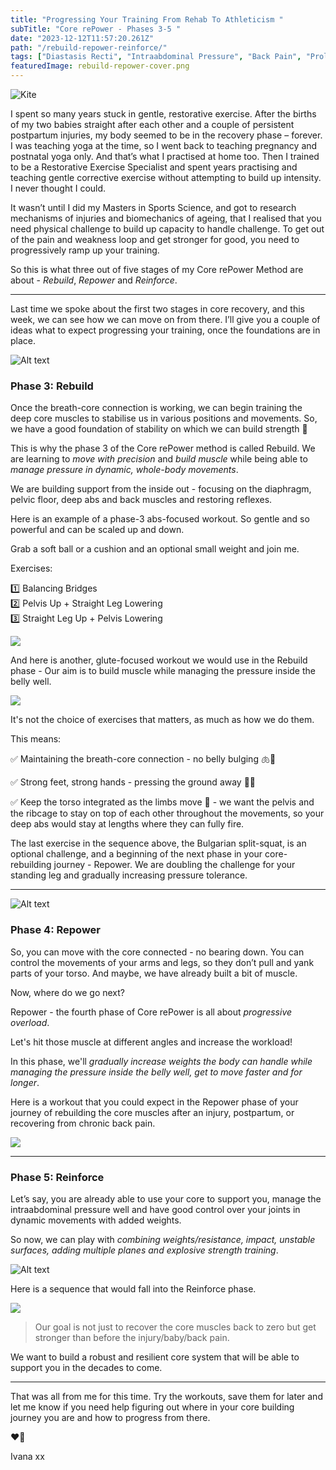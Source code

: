 ```yaml
---
title: "Progressing Your Training From Rehab To Athleticism "
subTitle: "Core rePower - Phases 3-5 "
date: "2023-12-12T11:57:20.261Z"
path: "/rebuild-repower-reinforce/"
tags: ["Diastasis Recti", "Intraabdominal Pressure", "Back Pain", "Prolapse", "Core Rehab", ""]
featuredImage: rebuild-repower-cover.png
---
```


![Kite](rebuild-repower-cover.png)

I spent so many years stuck in gentle, restorative exercise. After the births of my two babies straight after each other and a couple of persistent postpartum injuries, my body seemed to be in the recovery phase – forever. I was teaching yoga at the time, so I went back to teaching pregnancy and postnatal yoga only. And that’s what I practised at home too. Then I trained to be a Restorative Exercise Specialist and spent years practising and teaching gentle corrective exercise without attempting to build up intensity. I never thought I could. 

It wasn’t until I did my Masters in Sports Science, and got to research mechanisms of injuries and biomechanics of ageing, that I realised that you need physical challenge to build up capacity to handle challenge. To get out of the pain and weakness loop and get stronger for good, you need to progressively ramp up your training. 

So this is what three out of five stages of my Core rePower Method are about - *Rebuild*, *Repower* and *Reinforce*. 

* * * 

Last time we spoke about the first two stages in core recovery, and this week, we can see how we can move on from there. I’ll give you a couple of ideas what to expect progressing your training, once the foundations are in place.  

![Alt text](Core-rePower3.png)

### Phase 3: Rebuild

Once the breath-core connection is working, we can begin training the deep core muscles to stabilise us in various positions and movements. So, we have a good foundation of stability on which we can build strength 💪

This is why the phase 3 of the Core rePower method is called Rebuild. We are learning to *move with precision* and *build muscle* while being able to *manage pressure in dynamic, whole-body movements*.

We are building support from the inside out - focusing on the diaphragm, pelvic floor, deep abs and back muscles and restoring reflexes.

Here is an example of a phase-3 abs-focused workout. So gentle and so powerful and can be scaled up and down.

Grab a soft ball or a cushion and an optional small weight and join me.

Exercises:

1️⃣ Balancing Bridges  
2️⃣ Pelvis Up + Straight Leg Lowering  
3️⃣ Straight Leg Up + Pelvis Lowering

[<img src="deep-core-ball.png">](https://www.youtube.com/shorts/BsmYaWLILVA)  

And here is another, glute-focused workout we would use in the Rebuild phase -  Our aim is to build muscle while managing the pressure inside the belly well.  

[<img src="repower-glutes.png">](https://www.instagram.com/p/C0WeNkloIK-/) 

It's not the choice of exercises that matters, as much as how we do them.

This means:

✅ Maintaining the breath-core connection - no belly bulging 🫁💪

✅ Strong feet, strong hands - pressing the ground away 🦶👐

✅ Keep the torso integrated as the limbs move 🔗 - we want the pelvis and the ribcage to stay on top of each other throughout the movements, so your deep abs would stay at lengths where they can fully fire.

The last exercise in the sequence above, the Bulgarian split-squat, is an optional challenge, and a beginning of the next phase in your core-rebuilding journey - Repower. We are doubling the challenge for your standing leg and gradually increasing pressure tolerance.

* * *

![Alt text](Core-rePower4.png)

### Phase 4: Repower

So, you can move with the core connected - no bearing down. You can control the movements of your arms and legs, so they don’t pull and yank parts of your torso. And maybe, we have already built a bit of muscle.

Now, where do we go next?

Repower - the fourth phase of Core rePower is all about *progressive overload*.

Let's hit those muscle at different angles and increase the workload!

In this phase, we'll *gradually increase weights the body can handle while managing the pressure inside the belly well, get to move faster and for longer*. 

Here is a workout that you could expect in the Repower phase of your journey of rebuilding the core muscles after an injury, postpartum, or recovering from chronic back pain.

[<img src="repower.png">](https://www.youtube.com/shorts/swcQ3pTPm5c)

* * * 

### Phase 5: Reinforce

Let’s say, you are already able to use your core to support you, manage the intraabdominal pressure well and have good control over your joints in dynamic movements with added weights. 

So now, we can play with *combining weights/resistance, impact, unstable surfaces, adding multiple planes and explosive strength training*.

![Alt text](Core-rePower5.png)

Here is a sequence that would fall into the Reinforce phase.

[<img src="reinforce-small.png">](https://www.youtube.com/shorts/ZvvDdBeEfIw)

>Our goal is not just to recover the core muscles back to zero but get stronger than before the injury/baby/back pain.

We want to build a robust and resilient core system that will be able to support you in the decades to come.

* * * 

That was all from me for this time. Try the workouts, save them for later and let me know if you need help figuring out where in your core building journey you are and how to progress from there.

❤️💪

Ivana xx 